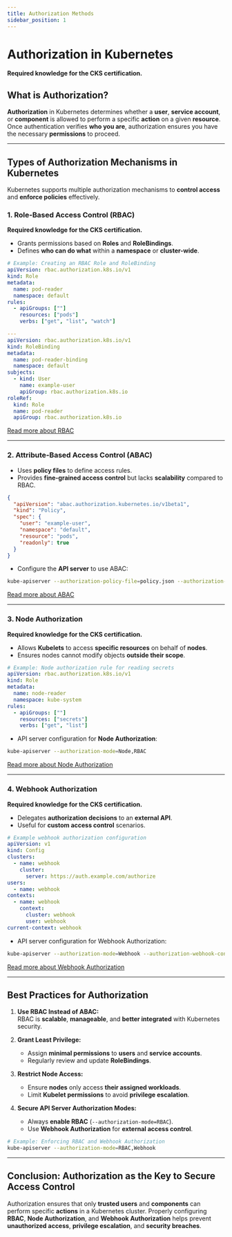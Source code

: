 ```yaml
---
title: Authorization Methods
sidebar_position: 1
---
```


# Authorization in Kubernetes

**Required knowledge for the CKS certification.**

## What is Authorization?

**Authorization** in Kubernetes determines whether a **user**, **service account**, or **component** is allowed to perform a specific **action** on a given **resource**. Once authentication verifies **who you are**, authorization ensures you have the necessary **permissions** to proceed.

---

## Types of Authorization Mechanisms in Kubernetes

Kubernetes supports multiple authorization mechanisms to **control access** and **enforce policies** effectively.

### 1. Role-Based Access Control (RBAC)

**Required knowledge for the CKS certification.**

- Grants permissions based on **Roles** and **RoleBindings**.<br/>
- Defines **who can do what** within a **namespace** or **cluster-wide**.

```yaml
# Example: Creating an RBAC Role and RoleBinding
apiVersion: rbac.authorization.k8s.io/v1
kind: Role
metadata:
  name: pod-reader
  namespace: default
rules:
  - apiGroups: [""]
    resources: ["pods"]
    verbs: ["get", "list", "watch"]

---
apiVersion: rbac.authorization.k8s.io/v1
kind: RoleBinding
metadata:
  name: pod-reader-binding
  namespace: default
subjects:
  - kind: User
    name: example-user
    apiGroup: rbac.authorization.k8s.io
roleRef:
  kind: Role
  name: pod-reader
  apiGroup: rbac.authorization.k8s.io
```

[Read more about RBAC](/docs/fundamentals/authorization/rbac)

---

### 2. Attribute-Based Access Control (ABAC)

- Uses **policy files** to define access rules.<br/>
- Provides **fine-grained access control** but lacks **scalability** compared to RBAC.

```json
{
  "apiVersion": "abac.authorization.kubernetes.io/v1beta1",
  "kind": "Policy",
  "spec": {
    "user": "example-user",
    "namespace": "default",
    "resource": "pods",
    "readonly": true
  }
}
```

- Configure the **API server** to use ABAC:

```bash
kube-apiserver --authorization-policy-file=policy.json --authorization-mode=ABAC
```

[Read more about ABAC](/docs/fundamentals/authorization/abac)

---

### 3. Node Authorization

**Required knowledge for the CKS certification.**

- Allows **Kubelets** to access **specific resources** on behalf of **nodes**.<br/>
- Ensures nodes cannot modify objects **outside their scope**.

```yaml
# Example: Node authorization rule for reading secrets
apiVersion: rbac.authorization.k8s.io/v1
kind: Role
metadata:
  name: node-reader
  namespace: kube-system
rules:
  - apiGroups: [""]
    resources: ["secrets"]
    verbs: ["get", "list"]
```

- API server configuration for **Node Authorization**:

```bash
kube-apiserver --authorization-mode=Node,RBAC
```

[Read more about Node Authorization](/docs/fundamentals/authorization/node_authorization)

---

### 4. Webhook Authorization

**Required knowledge for the CKS certification.**

- Delegates **authorization decisions** to an **external API**.<br/>
- Useful for **custom access control** scenarios.

```yaml
# Example webhook authorization configuration
apiVersion: v1
kind: Config
clusters:
  - name: webhook
    cluster:
      server: https://auth.example.com/authorize
users:
  - name: webhook
contexts:
  - name: webhook
    context:
      cluster: webhook
      user: webhook
current-context: webhook
```

- API server configuration for Webhook Authorization:

```bash
kube-apiserver --authorization-mode=Webhook --authorization-webhook-config-file=/etc/kubernetes/authz-webhook-config.yaml
```

[Read more about Webhook Authorization](/docs/fundamentals/authorization/webhook_authorization)

---

## Best Practices for Authorization

1. **Use RBAC Instead of ABAC:**<br/>
   RBAC is **scalable**, **manageable**, and **better integrated** with Kubernetes security.

2. **Grant Least Privilege:**<br/>

   - Assign **minimal permissions** to **users** and **service accounts**.<br/>
   - Regularly review and update **RoleBindings**.

3. **Restrict Node Access:**<br/>

   - Ensure **nodes** only access **their assigned workloads**.<br/>
   - Limit **Kubelet permissions** to avoid **privilege escalation**.

4. **Secure API Server Authorization Modes:**<br/>

   - Always **enable RBAC** (`--authorization-mode=RBAC`).<br/>
   - Use **Webhook Authorization** for **external access control**.

```bash
# Example: Enforcing RBAC and Webhook Authorization
kube-apiserver --authorization-mode=RBAC,Webhook
```

---

## Conclusion: Authorization as the Key to Secure Access Control

Authorization ensures that only **trusted users** and **components** can perform specific **actions** in a Kubernetes cluster. Properly configuring **RBAC**, **Node Authorization**, and **Webhook Authorization** helps prevent **unauthorized access**, **privilege escalation**, and **security breaches**.
